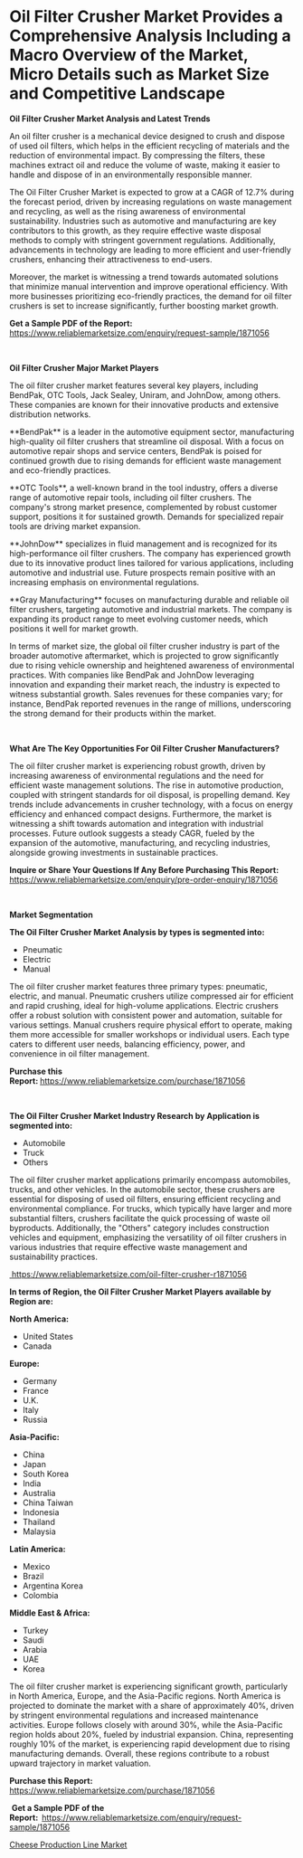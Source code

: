 <p><h1>Oil Filter Crusher Market Provides a Comprehensive Analysis Including a Macro Overview of the Market, Micro Details such as Market Size and Competitive Landscape</h1></p><p><strong>Oil Filter Crusher Market Analysis and Latest Trends</strong></p>
<p><p>An oil filter crusher is a mechanical device designed to crush and dispose of used oil filters, which helps in the efficient recycling of materials and the reduction of environmental impact. By compressing the filters, these machines extract oil and reduce the volume of waste, making it easier to handle and dispose of in an environmentally responsible manner. </p><p>The Oil Filter Crusher Market is expected to grow at a CAGR of 12.7% during the forecast period, driven by increasing regulations on waste management and recycling, as well as the rising awareness of environmental sustainability. Industries such as automotive and manufacturing are key contributors to this growth, as they require effective waste disposal methods to comply with stringent government regulations. Additionally, advancements in technology are leading to more efficient and user-friendly crushers, enhancing their attractiveness to end-users. </p><p>Moreover, the market is witnessing a trend towards automated solutions that minimize manual intervention and improve operational efficiency. With more businesses prioritizing eco-friendly practices, the demand for oil filter crushers is set to increase significantly, further boosting market growth.</p></p>
<p><strong>Get a Sample PDF of the Report:&nbsp;</strong> <a href="https://www.reliablemarketsize.com/enquiry/request-sample/1871056?utm_campaign=2948&utm_medium=2&utm_source=Github&utm_content=ia&utm_term=11042025&utm_id=oil-filter-crusher">https://www.reliablemarketsize.com/enquiry/request-sample/1871056</a></p>
<p>&nbsp;</p>
<p><strong>Oil Filter Crusher Major Market Players</strong></p>
<p><p>The oil filter crusher market features several key players, including BendPak, OTC Tools, Jack Sealey, Uniram, and JohnDow, among others. These companies are known for their innovative products and extensive distribution networks.</p><p>**BendPak** is a leader in the automotive equipment sector, manufacturing high-quality oil filter crushers that streamline oil disposal. With a focus on automotive repair shops and service centers, BendPak is poised for continued growth due to rising demands for efficient waste management and eco-friendly practices.</p><p>**OTC Tools**, a well-known brand in the tool industry, offers a diverse range of automotive repair tools, including oil filter crushers. The company's strong market presence, complemented by robust customer support, positions it for sustained growth. Demands for specialized repair tools are driving market expansion.</p><p>**JohnDow** specializes in fluid management and is recognized for its high-performance oil filter crushers. The company has experienced growth due to its innovative product lines tailored for various applications, including automotive and industrial use. Future prospects remain positive with an increasing emphasis on environmental regulations.</p><p>**Gray Manufacturing** focuses on manufacturing durable and reliable oil filter crushers, targeting automotive and industrial markets. The company is expanding its product range to meet evolving customer needs, which positions it well for market growth.</p><p>In terms of market size, the global oil filter crusher industry is part of the broader automotive aftermarket, which is projected to grow significantly due to rising vehicle ownership and heightened awareness of environmental practices. With companies like BendPak and JohnDow leveraging innovation and expanding their market reach, the industry is expected to witness substantial growth. Sales revenues for these companies vary; for instance, BendPak reported revenues in the range of millions, underscoring the strong demand for their products within the market.</p></p>
<p>&nbsp;</p>
<p><strong>What Are The Key Opportunities For Oil Filter Crusher Manufacturers?</strong></p>
<p><p>The oil filter crusher market is experiencing robust growth, driven by increasing awareness of environmental regulations and the need for efficient waste management solutions. The rise in automotive production, coupled with stringent standards for oil disposal, is propelling demand. Key trends include advancements in crusher technology, with a focus on energy efficiency and enhanced compact designs. Furthermore, the market is witnessing a shift towards automation and integration with industrial processes. Future outlook suggests a steady CAGR, fueled by the expansion of the automotive, manufacturing, and recycling industries, alongside growing investments in sustainable practices.</p></p>
<p><strong>Inquire or Share Your Questions If Any Before Purchasing This Report:</strong> <a href="https://www.reliablemarketsize.com/enquiry/pre-order-enquiry/1871056?utm_campaign=2948&utm_medium=2&utm_source=Github&utm_content=ia&utm_term=11042025&utm_id=oil-filter-crusher">https://www.reliablemarketsize.com/enquiry/pre-order-enquiry/1871056</a></p>
<p>&nbsp;</p>
<p><strong>Market Segmentation</strong></p>
<p><strong>The Oil Filter Crusher Market Analysis by types is segmented into:</strong></p>
<p><ul><li>Pneumatic</li><li>Electric</li><li>Manual</li></ul></p>
<p><p>The oil filter crusher market features three primary types: pneumatic, electric, and manual. Pneumatic crushers utilize compressed air for efficient and rapid crushing, ideal for high-volume applications. Electric crushers offer a robust solution with consistent power and automation, suitable for various settings. Manual crushers require physical effort to operate, making them more accessible for smaller workshops or individual users. Each type caters to different user needs, balancing efficiency, power, and convenience in oil filter management.</p></p>
<p><strong>Purchase this Report:&nbsp;</strong><a href="https://www.reliablemarketsize.com/purchase/1871056?utm_campaign=2948&utm_medium=2&utm_source=Github&utm_content=ia&utm_term=11042025&utm_id=oil-filter-crusher">https://www.reliablemarketsize.com/purchase/1871056</a></p>
<p>&nbsp;</p>
<p><strong>The Oil Filter Crusher Market Industry Research by Application is segmented into:</strong></p>
<p><ul><li>Automobile</li><li>Truck</li><li>Others</li></ul></p>
<p><p>The oil filter crusher market applications primarily encompass automobiles, trucks, and other vehicles. In the automobile sector, these crushers are essential for disposing of used oil filters, ensuring efficient recycling and environmental compliance. For trucks, which typically have larger and more substantial filters, crushers facilitate the quick processing of waste oil byproducts. Additionally, the "Others" category includes construction vehicles and equipment, emphasizing the versatility of oil filter crushers in various industries that require effective waste management and sustainability practices.</p></p>
<p><a href="https://www.reliablemarketsize.com/oil-filter-crusher-r1871056?utm_campaign=2948&utm_medium=2&utm_source=Github&utm_content=ia&utm_term=11042025&utm_id=oil-filter-crusher">&nbsp;https://www.reliablemarketsize.com/oil-filter-crusher-r1871056</a></p>
<p><strong>In terms of Region, the Oil Filter Crusher Market Players available by Region are:</strong></p>
<p>
    <p> <strong> North America: </strong>
        <ul>
            <li>United States</li>
            <li>Canada</li>
        </ul>
        </p> 
    <p> <strong> Europe: </strong>
        <ul>
            <li>Germany</li>
            <li>France</li>
            <li>U.K.</li>
            <li>Italy</li>
            <li>Russia</li>
        </ul>
        </p> 
    <p> <strong> Asia-Pacific: </strong>
        <ul>
            <li>China</li>
            <li>Japan</li>
            <li>South Korea</li>
            <li>India</li>
            <li>Australia</li>
            <li>China Taiwan</li>
            <li>Indonesia</li>
            <li>Thailand</li>
            <li>Malaysia</li>
        </ul>
        </p> 
    <p> <strong> Latin America: </strong>
        <ul>
            <li>Mexico</li>
            <li>Brazil</li>
            <li>Argentina Korea</li>
            <li>Colombia</li>
        </ul>
        </p> 
    <p> <strong> Middle East & Africa: </strong>
        <ul>
            <li>Turkey</li>
            <li>Saudi</li>
            <li>Arabia</li>
            <li>UAE</li>
            <li>Korea</li>
        </ul>
    </p>
    </p>
<p><p>The oil filter crusher market is experiencing significant growth, particularly in North America, Europe, and the Asia-Pacific regions. North America is projected to dominate the market with a share of approximately 40%, driven by stringent environmental regulations and increased maintenance activities. Europe follows closely with around 30%, while the Asia-Pacific region holds about 20%, fueled by industrial expansion. China, representing roughly 10% of the market, is experiencing rapid development due to rising manufacturing demands. Overall, these regions contribute to a robust upward trajectory in market valuation.</p></p>
<p><strong>Purchase this Report: </strong><a href="https://www.reliablemarketsize.com/purchase/1871056?utm_campaign=2948&utm_medium=2&utm_source=Github&utm_content=ia&utm_term=11042025&utm_id=oil-filter-crusher">https://www.reliablemarketsize.com/purchase/1871056</a></p>
<p>&nbsp;<strong>Get a Sample PDF of the Report:&nbsp;&nbsp;</strong><a href="https://www.reliablemarketsize.com/enquiry/request-sample/1871056?utm_campaign=2948&utm_medium=2&utm_source=Github&utm_content=ia&utm_term=11042025&utm_id=oil-filter-crusher">https://www.reliablemarketsize.com/enquiry/request-sample/1871056</a></p>
<p><strong></strong></p>
<p><p><a href="https://github.com/sentoljinqiu/Market-Research-Report-List-1/blob/main/cheese-production-line-market.md?utm_campaign=2948&utm_medium=2&utm_source=Github&utm_content=ia&utm_term=11042025&utm_id=oil-filter-crusher">Cheese Production Line Market</a></p></p>